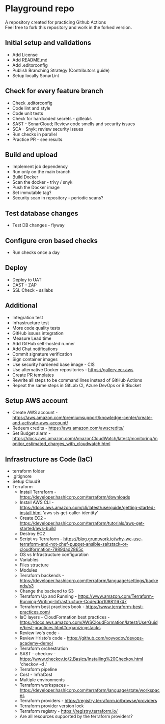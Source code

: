 # Playground repo

A repository created for practicing Github Actions  
Feel free to fork this repository and work in the forked version.

## Initial setup and validations

* Add License
* Add README.md
* Add .editorconfig
* Publish Branching Strategy (Contributors guide)
* Setup locally SonarLint

## Check for every feature branch

* Check .editorconfig
* Code lint and style
* Code unit tests
* Check for hardcoded secrets - gitleaks
* SAST - SonarCloud; Review code smells and security issues
* SCA - Snyk; review security issues
* Run checks in parallel
* Practice PR - see results

## Build and upload

* Implement job dependency
* Run only on the main branch
* Build Docker
* Scan the docker - trivy / snyk
* Push the Docker image
* Set immutable tag?
* Security scan in repository - periodic scans?

## Test database changes

* Test DB changes - flyway

## Configure cron based checks

* Run checks once a day

## Deploy

* Deploy to UAT
* DAST - ZAP
* SSL Check - ssllabs

## Additional

* Integration test
* Infrastructure test
* More code quality tests
* GitHub issues integration
* Measure Lead time
* Add GitHub self-hosted runner
* Add Chat notifications
* Commit signature verification
* Sign container images
* Use security hardened base image - CIS
* Use alternative Docker repositories - <https://gallery.ecr.aws>
* Create PR templates
* Rewrite all steps to be command lines instead of GitHub Actions
* Repeat the same steps in GitLab CI, Azure DevOps or BitBucket

## Setup AWS account

* Create AWS account - <https://aws.amazon.com/premiumsupport/knowledge-center/create-and-activate-aws-account/>
* Redeem credits - <https://aws.amazon.com/awscredits/>
* Set Budget alarm - <https://docs.aws.amazon.com/AmazonCloudWatch/latest/monitoring/monitor_estimated_charges_with_cloudwatch.html>

## Infrastructure as Code (IaC)

* terraform folder
* .gitignore
* Setup Cloud9
* Terraform
  * Install Terraform - <https://developer.hashicorp.com/terraform/downloads>
  * Install AWS CLI - <https://docs.aws.amazon.com/cli/latest/userguide/getting-started-install.html> 'aws sts get-caller-identity'
  * Create EC2 - <https://developer.hashicorp.com/terraform/tutorials/aws-get-started/aws-build>
  * Destroy EC2
  * Script vs Terraform - <https://blog.gruntwork.io/why-we-use-terraform-and-not-chef-puppet-ansible-saltstack-or-cloudformation-7989dad2865c>
  * OS vs Infrastructure configuration
  * Variables
  * Files structure
  * Modules
  * Terraform backends - <https://developer.hashicorp.com/terraform/language/settings/backends/s3>
  * Change the backend to S3
  * Terraform Up and Running - <https://www.amazon.com/Terraform-Running-Writing-Infrastructure-Code/dp/1098116747>
  * Terraform best practices book - <https://www.terraform-best-practices.com/>
  * IaC layers - CloudFormation best practices - <https://docs.aws.amazon.com/AWSCloudFormation/latest/UserGuide/best-practices.html#organizingstacks>
  * Review Ivo's code -
  * Review Hristo's code - <https://github.com/voyvodov/devops-academy-demo/>
  * Terraform orchestration
  * SAST - checkov - <https://www.checkov.io/2.Basics/Installing%20Checkov.html> 'checkov -d .'
  * Terraform pipeline
  * Cost - InfraCost
  * Multiple environments
  * Terraform workspaces - <https://developer.hashicorp.com/terraform/language/state/workspaces>
  * Terraform providers - <https://registry.terraform.io/browse/providers>
  * Terraform provider version lock
  * Terraform registry - <https://registry.terraform.io/>
  * Are all resources supported by the terraform providers?
